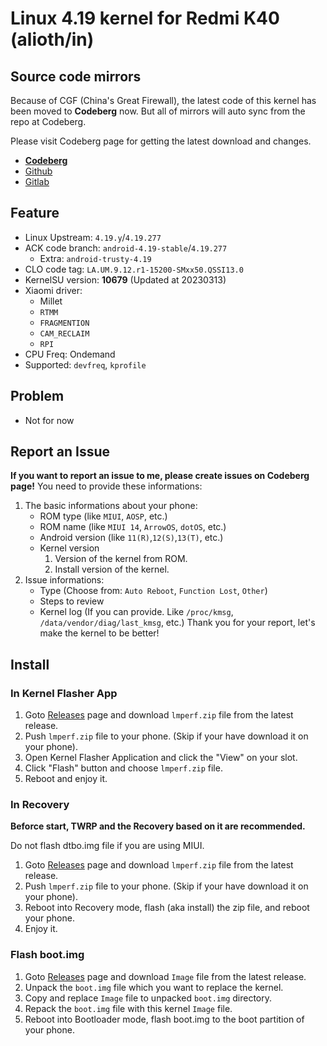 # Linux 4.19 kernel for Redmi K40 (alioth/in)

## Source code mirrors
Because of CGF (China's Great Firewall),
the latest code of this kernel has been moved to **Codeberg** now.
But all of mirrors will auto sync from the repo at Codeberg.

Please visit Codeberg page for getting the latest download and changes.

- **[Codeberg](https://gitea.com/LeviMarvin/kernel_xiaomi_alioth)**
- [Github](https://github.com/LeviMarvin/kernel_xiaomi_alioth)
- [Gitlab](https://gitlab.com/lmperf/kernel/alioth)

## Feature
- Linux Upstream: `4.19.y`/`4.19.277`
- ACK code branch: `android-4.19-stable`/`4.19.277`
    - Extra: `android-trusty-4.19`
- CLO code tag: `LA.UM.9.12.r1-15200-SMxx50.QSSI13.0`
- KernelSU version: **10679** (Updated at 20230313)
- Xiaomi driver:
    - Millet
    - `RTMM`
    - `FRAGMENTION`
    - `CAM_RECLAIM`
    - `RPI`
- CPU Freq: Ondemand
- Supported: `devfreq`, `kprofile`

## Problem
- Not for now

## Report an Issue
**If you want to report an issue to me, please create issues on Codeberg page!**
You need to provide these informations:
1. The basic informations about your phone:
    - ROM type (like `MIUI`, `AOSP`, etc.)
    - ROM name (like `MIUI 14`, `ArrowOS`, `dotOS`, etc.)
    - Android version (like `11(R)`,`12(S)`,`13(T)`, etc.)
    - Kernel version
        1. Version of the kernel from ROM.
        2. Install version of the kernel.
2. Issue informations:
    - Type (Choose from: `Auto Reboot`, `Function Lost`, `Other`)
    - Steps to review
    - Kernel log (If you can provide. Like `/proc/kmsg`, `/data/vendor/diag/last_kmsg`, etc.)
Thank you for your report, let's make the kernel to be better!

## Install
### In Kernel Flasher App
1. Goto [Releases](https://codeberg.org/LeviMarvin/kernel_xiaomi_alioth/releases) page
and download `lmperf.zip` file from the latest release.
2. Push `lmperf.zip` file to your phone. (Skip if your have download it on your phone).
3. Open Kernel Flasher Application and click the "View" on your slot.
4. Click "Flash" button and choose `lmperf.zip` file.
4. Reboot and enjoy it.

### In Recovery
**Beforce start, TWRP and the Recovery based on it are recommended.**

Do not flash dtbo.img file if you are using MIUI.

1. Goto [Releases](https://codeberg.org/LeviMarvin/kernel_xiaomi_alioth/releases) page
and download `lmperf.zip` file from the latest release.
2. Push `lmperf.zip` file to your phone. (Skip if your have download it on your phone).
3. Reboot into Recovery mode, flash (aka install) the zip file, and reboot your phone.
4. Enjoy it.

### Flash boot.img
1. Goto [Releases](https://codeberg.org/LeviMarvin/kernel_xiaomi_alioth/releases) page
and download `Image` file from the latest release.
2. Unpack the `boot.img` file which you want to replace the kernel.
3. Copy and replace `Image` file to unpacked `boot.img` directory.
4. Repack the `boot.img` file with this kernel `Image` file.
5. Reboot into Bootloader mode, flash boot.img to the boot partition of your phone.
